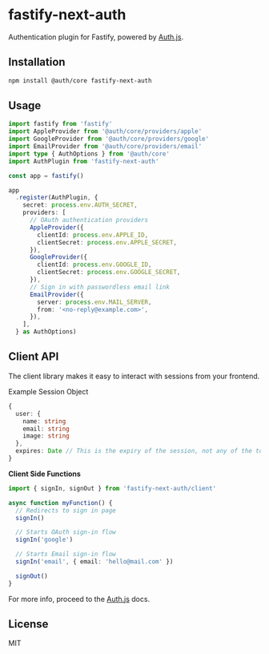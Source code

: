 # fastify-next-auth

Authentication plugin for Fastify, powered by [Auth.js](https://authjs.dev/).

## Installation

```bash
npm install @auth/core fastify-next-auth
```

## Usage

```ts
import fastify from 'fastify'
import AppleProvider from '@auth/core/providers/apple'
import GoogleProvider from '@auth/core/providers/google'
import EmailProvider from '@auth/core/providers/email'
import type { AuthOptions } from '@auth/core'
import AuthPlugin from 'fastify-next-auth'

const app = fastify()

app
  .register(AuthPlugin, {
    secret: process.env.AUTH_SECRET,
    providers: [
      // OAuth authentication providers
      AppleProvider({
        clientId: process.env.APPLE_ID,
        clientSecret: process.env.APPLE_SECRET,
      }),
      GoogleProvider({
        clientId: process.env.GOOGLE_ID,
        clientSecret: process.env.GOOGLE_SECRET,
      }),
      // Sign in with passwordless email link
      EmailProvider({
        server: process.env.MAIL_SERVER,
        from: '<no-reply@example.com>',
      }),
    ],
  } as AuthOptions)
```

## Client API

The client library makes it easy to interact with sessions from your frontend.

Example Session Object

```ts
{
  user: {
    name: string
    email: string
    image: string
  },
  expires: Date // This is the expiry of the session, not any of the tokens within the session
}
```

<b>Client Side Functions</b>

```ts
import { signIn, signOut } from 'fastify-next-auth/client'

async function myFunction() {
  // Redirects to sign in page
  signIn()

  // Starts OAuth sign-in flow
  signIn('google')

  // Starts Email sign-in flow
  signIn('email', { email: 'hello@mail.com' })

  signOut()
}
```

For more info, proceed to the [Auth.js](https://authjs.dev/) docs.

## License

MIT
